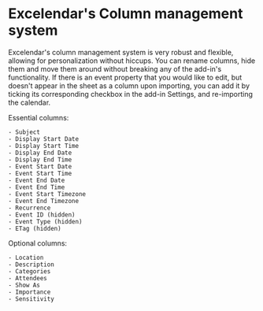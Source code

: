 # Excelendar's Column management system

Excelendar's column management system is very robust and flexible, allowing for personalization without hiccups. You can rename columns, hide them and move them around without breaking any of the add-in's functionality. If there is an event property that you would like to edit, but doesn't appear in the sheet as a column upon importing, you can add it by ticking its corresponding checkbox in the add-in Settings, and re-importing the calendar.

Essential columns:&#x20;

```
- Subject
- Display Start Date
- Display Start Time
- Display End Date
- Display End Time
- Event Start Date
- Event Start Time
- Event End Date
- Event End Time
- Event Start Timezone
- Event End Timezone
- Recurrence
- Event ID (hidden)
- Event Type (hidden)
- ETag (hidden)
```

Optional columns:

```
- Location
- Description
- Categories
- Attendees
- Show As
- Importance
- Sensitivity
```
